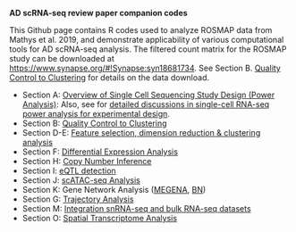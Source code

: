 **AD scRNA-seq review paper companion codes**

This Github page contains R codes used to analyze ROSMAP data from Mathys et al. 2019, and demonstrate applicability of various computational tools for AD scRNA-seq analysis.
The filtered count matrix for the ROSMAP study can be downloaded at https://www.synapse.org/#!Synapse:syn18681734. See Section B. [Quality Control to Clustering](https://songw01.github.io/AD_scRNAseq_companion/vignettes/00_qc_normalization_cluster.html) for details on the data download. 

- Section A: [Overview of Single Cell Sequencing Study Design (Power Analysis)](https://songw01.github.io/AD_scRNAseq_companion/vignettes/scPower.ROSMAP.html): Also, see for [detailed discussions in single-cell RNA-seq power analysis for experimental design](https://github.com/songw01/AD_scRNAseq_companion/blob/18055c3d3786928f3caca632283b7c3f45a83b74/vignettes/PowerAnalysis_Final.pdf).
- Section B: [Quality Control to Clustering](https://songw01.github.io/AD_scRNAseq_companion/vignettes/00_qc_normalization_cluster.html)
- Section D-E: [Feature selection, dimension reduction & clustering analysis](https://songw01.github.io/AD_scRNAseq_companion/vignettes/Sections_D_E_FeatureSelection_to_Clustering.html)
- Section F: [Differential Expression Analysis](https://songw01.github.io/AD_scRNAseq_companion/vignettes/Section_F_DEG_pipeline.html)
- Section H: [Copy Number Inference](https://songw01.github.io/AD_scRNAseq_companion/vignettes/Sections_H.CNV_Detection.html)
- Section I: [eQTL detection](https://songw01.github.io/AD_scRNAseq_companion/vignettes/Sections_I_eQTL_Detection.html)
- Section J: [scATAC-seq Analysis](https://songw01.github.io/AD_scRNAseq_companion/vignettes/Section_J_scATACseq.html)
- Section K: Gene Network Analysis ([MEGENA](https://songw01.github.io/AD_scRNAseq_companion/vignettes/Section_K_Gene_Network_Analysis.html), [BN](https://songw01.github.io/AD_scRNAseq_companion/vignettes/Section_K_Bayesian_Network_Analysis.html))
- Section G: [Trajectory Analysis](https://songw01.github.io/AD_scRNAseq_companion/vignettes/Section_G_Trajectory.html)
- Section M: [Integration snRNA-seq and bulk RNA-seq datasets](https://songw01.github.io/AD_scRNAseq_companion/vignettes/Section_M_bulk_deconvolution.html)
- Section O: [Spatial Transcriptome Analysis](https://songw01.github.io/AD_scRNAseq_companion/vignettes/Section_O_Spatial_Transcriptome.html)
